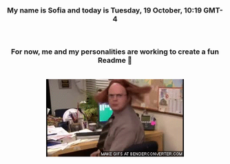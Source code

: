 


<div align="center">
<h3 >My name is Sofia and today is Tuesday, 19 October, 10:19 GMT-4</h3><br>
<h3 >For now, me and my personalities are working to create a fun Readme 👋
</h3><br>
<img src='img/dwight.gif' alt='working...'/>
</div>
